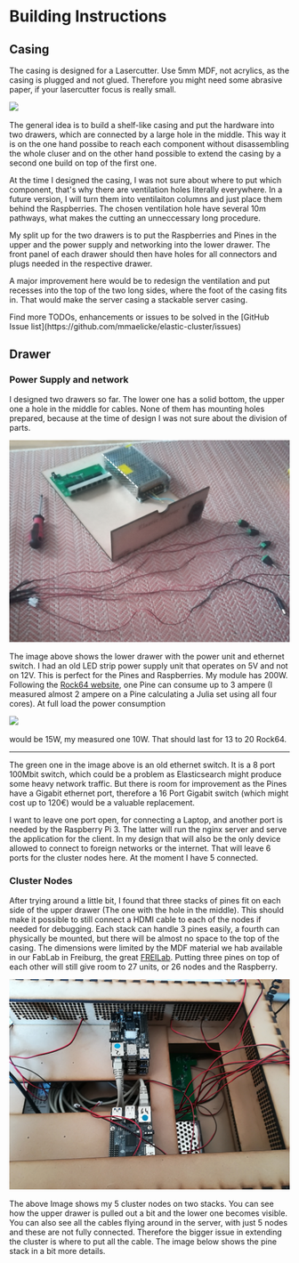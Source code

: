 # Building Instructions

## Casing

The casing is designed for a Lasercutter. Use 5mm MDF, not acrylics, as the casing is plugged and not glued. Therefore you might need some abrasive paper, if your lasercutter focus is really small. 

![](img/shelf.png)

The general idea is to build a shelf-like casing and put the hardware into two drawers, which are connected by a large hole in the middle. This way it is on the one hand possibe to reach each component without disassembling the whole cluser and on the other hand possible to extend the casing by a second one build on top of the first one.

At the time I designed the casing, I was not sure about where to put which component, that's why there are ventilation holes literally everywhere. In a future version, I will turn them into ventilaiton columns and just place them behind the Raspberries. The chosen ventilation hole have several 10m pathways, what makes the cutting an unneccessary long procedure.

My split up for the two drawers is to put the Raspberries and Pines in the upper and the power supply and networking into the lower drawer. The front panel of each drawer should then have holes for all connectors and plugs needed in the respective drawer.

A major improvement here would be to redesign the ventilation and put recesses into the top of the two long sides, where the foot of the casing fits in. That would make the server casing a stackable server casing.

<div class="alert alert-success">Find more TODOs, enhancements or issues to be solved in the [GitHub Issue list](https://github.com/mmaelicke/elastic-cluster/issues)</div>

## Drawer

### Power Supply and network

I designed two drawers so far. The lower one has a solid bottom, the upper one a hole in the middle for cables. None of them has mounting holes prepared, because at the time of design I was not sure about the division of parts.

![](img/lower_drawer.jpg)

The image above shows the lower drawer with the power unit and ethernet switch. I had an old LED strip power supply unit that operates on 5V and not on 12V. This is perfect for the Pines and Raspberries. My module has 200W. Following the [Rock64 website](https://www.pine64.org/?product=rock64-media-board-computer), one Pine can consume up to 3 ampere (I measured almost 2 ampere on a Pine calculating a Julia set using all four cores). At full load the power consumption 

<img src="https://latex.codecogs.com/gif.latex?P&space;=&space;U&space;*&space;I" />

would be 15W, my measured one 10W. That should last for 13 to 20 Rock64.

------

The green one in the image above is an old ethernet switch. It is a 8 port 100Mbit switch, which could be a problem as Elasticsearch might produce some heavy network traffic. But there is room for improvement as the Pines have a Gigabit ethernet port, therefore a 16 Port Gigabit switch (which might cost up to 120€) would be a valuable replacement.

I want to leave one port open, for connecting a Laptop, and another port is needed by the Raspberry Pi 3. The latter will run the nginx server and serve the application for the client. In my design that will also be the only device allowed to connect to foreign networks or the internet. That will leave 6 ports for the cluster nodes here. At the moment I have 5 connected.

### Cluster Nodes

After trying around a little bit, I found that three stacks of pines fit on each side of the upper drawer (The one with the hole in the middle). This should make it possible to still connect a HDMI cable to each of the nodes if needed for debugging. Each stack can handle 3 pines easily, a fourth can physically be mounted, but there will be almost no space to the top of the casing. The dimensions were limited by the MDF material we hab available in our FabLab in Freiburg, the great [FREILab](http://freilab.de). Putting three pines on top of each other will still give room to 27 units, or 26 nodes and the Raspberry.

![](img/upper_drawer.jpg)

The above Image shows my 5 cluster nodes on two stacks. You can see how the upper drawer is pulled out a bit and the lower one becomes visible. You can also see all the cables flying around in the server, with just 5 nodes and these are not fully connected. Therefore the bigger issue in extending the cluster is where to put all the cable. The image below shows the pine stack in a bit more details.



